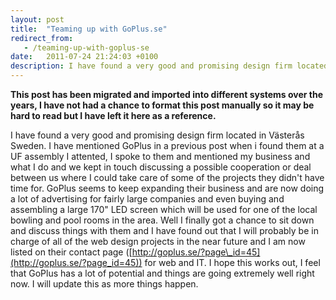 ```yaml
---
layout: post
title:  "Teaming up with GoPlus.se"
redirect_from:
   - /teaming-up-with-goplus-se
date:   2011-07-24 21:24:03 +0100
description: I have found a very good and promising design firm located in Västerås Sweden. I have mentioned GoPlus in a previous post when i found them at a UF assembly I attented, I spoke to them and mentioned...
---
```


**This post has been migrated and imported into different systems over the years, I have not had a chance to format this post manually so it may be hard to read but I have left it here as a reference.**

I have found a very good and promising design firm located in Västerås Sweden. I have mentioned GoPlus in a previous post when i found them at a UF assembly I attented, I spoke to them and mentioned my business and what I do and we kept in touch discussing a possible cooperation or deal between us where I could take care of some of the projects they didn't have time for. GoPlus seems to keep expanding their business and are now doing a lot of advertising for fairly large companies and even buying and assembling a large 170" LED screen which will be used for one of the local bowling and pool rooms in the area. Well I finally got a chance to sit down and discuss things with them and I have found out that I will probably be in charge of all of the web design projects in the near future and I am now listed on their contact page ([http://goplus.se/?page\_id=45](http://goplus.se/?page_id=45)) for web and IT. I hope this works out, I feel that GoPlus has a lot of potential and things are going extremely well right now. I will update this as more things happen.